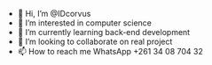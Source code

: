- 👋 Hi, I’m @IDcorvus
- 👀 I’m interested in computer science
- 🌱 I’m currently learning back-end development
- 💞️ I’m looking to collaborate on real project
- 📫 How to reach me WhatsApp +261 34 08 704 32

<!---
IDcorvus/IDcorvus is a ✨ special ✨ repository because its `README.md` (this file) appears on your GitHub profile.
You can click the Preview link to take a look at your changes.
--->
